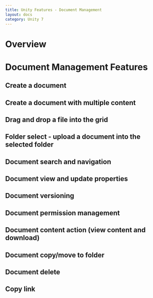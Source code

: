 ```yaml
---
title: Unity Features - Document Management
layout: docs
category: Unity 7
---
```

# Overview

# Document Management Features

## Create a document     
## Create a document with multiple content      
## Drag and drop a file into the grid
## Folder select - upload a document into the selected folder
## Document search and navigation
## Document view and update properties
## Document versioning
## Document permission management
## Document content action (view content and download)
## Document copy/move to folder
## Document delete
## Copy link
